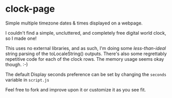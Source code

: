 # clock-page
Simple multiple timezone dates & times displayed on a webpage.

I couldn't find a simple, uncluttered, and completely free digital world clock, so I made one!

This uses no external libraries, and as such, I'm doing some _less-than-ideal_ string parsing of the toLocaleString() outputs. There's also some regrettably repetitive code for each of the clock rows. The memory usage seems okay though. :-)

The default Display seconds preference can be set by changing the ```seconds``` variable in ```script.js```

Feel free to fork and improve upon it or customize it as you see fit.

